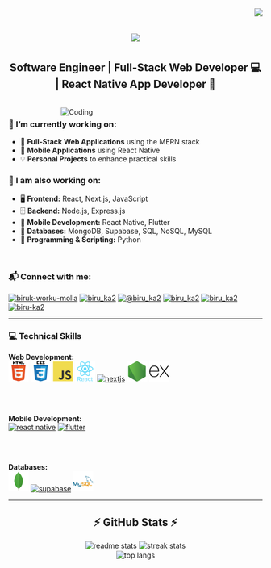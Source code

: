 <img align="right" src="https://visitor-badge.laobi.icu/badge?page_id=Biruk-Worku-Molla.Biruk-Worku-Molla" />
<h1 align="center"></h1>
<h1 align="center">
    <img src="https://readme-typing-svg.herokuapp.com/?font=Righteous&size=35&center=true&vCenter=true&width=600&height=200&duration=8000&lines=Hi+There!+👋+I'm+Biruk+Worku!;MERN+Stack+Web+Developer;React+Native+App+Developer;Always+Learning+%26+Building+🚀" />
</h1>

<h2 align="center">Software Engineer | Full-Stack Web Developer 💻 | React Native App Developer 🎨</h2>
<br />
<img align="right" alt="Coding" width="400" src="https://kratikal.com/blog/wp-content/uploads/2023/03/coding-typing.gif">

<h3 align="left">🔭 I’m currently working on:</h3>
<ul>
    <li>🚀 <strong>Full-Stack Web Applications</strong> using the MERN stack</li>
    <li>📱 <strong>Mobile Applications</strong> using React Native</li>
    <li>💡 <strong>Personal Projects</strong> to enhance practical skills</li>
</ul>

<h3 align="left">🌱 I am also working on:</h3>
<ul>
    <li>🖥️ <strong>Frontend:</strong> React, Next.js, JavaScript</li>
    <li>🗄️ <strong>Backend:</strong> Node.js, Express.js</li>
    <li>📱 <strong>Mobile Development:</strong> React Native, Flutter</li>
    <li>💾 <strong>Databases:</strong> MongoDB, Supabase, SQL, NoSQL, MySQL</li>
    <li>🐍 <strong>Programming & Scripting:</strong> Python</li>
</ul>

<br/>

<h3 align="left">📬 Connect with me:</h3>
<p align="left">
<a href="https://linkedin.com/in/biru-ka2" target="blank"><img align="center" src="https://raw.githubusercontent.com/rahuldkjain/github-profile-readme-generator/master/src/images/icons/Social/linked-in-alt.svg" alt="biruk-worku-molla" height="30" width="40"/></a>
<a href="https://twitter.com/biru_ka2" target="blank"><img align="center" src="https://raw.githubusercontent.com/rahuldkjain/github-profile-readme-generator/master/src/images/icons/Social/twitter.svg" alt="biru_ka2" height="30" width="40"/></a>
<a href="https://fb.com/@biru0ka2" target="blank"><img align="center" src="https://raw.githubusercontent.com/rahuldkjain/github-profile-readme-generator/master/src/images/icons/Social/facebook.svg" alt="@biru_ka2" height="30" width="40"/></a>
<a href="https://instagram.com/biru_ka2" target="blank"><img align="center" src="https://raw.githubusercontent.com/rahuldkjain/github-profile-readme-generator/master/src/images/icons/Social/instagram.svg" alt="biru_ka2" height="30" width="40"/></a>
<a href="https://discord.gg/biru_ka2" target="blank"><img align="center" src="https://raw.githubusercontent.com/rahuldkjain/github-profile-readme-generator/master/src/images/icons/Social/discord.svg" alt="biru_ka2" height="30" width="40"/></a>
<a href="https://www.leetcode.com/biru-ka2" target="blank"><img align="center" src="https://raw.githubusercontent.com/rahuldkjain/github-profile-readme-generator/master/src/images/icons/Social/leet-code.svg" alt="biru-ka2" height="30" width="40"/></a>
</p>

<hr />

<h3 align="left">💻 Technical Skills</h3>
<p align="left">
<!-- Web Development -->
<strong>Web Development:</strong><br/>
<a href="https://www.w3.org/html/" target="_blank"><img src="https://raw.githubusercontent.com/devicons/devicon/master/icons/html5/html5-original-wordmark.svg" alt="html5" width="40" height="40"/></a>
<a href="https://www.w3schools.com/css/" target="_blank"><img src="https://raw.githubusercontent.com/devicons/devicon/master/icons/css3/css3-original-wordmark.svg" alt="css3" width="40" height="40"/></a>
<a href="https://developer.mozilla.org/en-US/docs/Web/JavaScript" target="_blank"><img src="https://raw.githubusercontent.com/devicons/devicon/master/icons/javascript/javascript-original.svg" alt="javascript" width="40" height="40"/></a>
<a href="https://reactjs.org/" target="_blank"><img src="https://raw.githubusercontent.com/devicons/devicon/master/icons/react/react-original-wordmark.svg" alt="react" width="40" height="40"/></a>
<a href="https://nextjs.org/" target="_blank"><img src="https://upload.wikimedia.org/wikipedia/commons/8/8e/Nextjs-logo.svg" alt="nextjs" width="40" height="40"/></a>
<a href="https://nodejs.org/" target="_blank"><img src="https://raw.githubusercontent.com/devicons/devicon/master/icons/nodejs/nodejs-original.svg" alt="nodejs" width="40" height="40"/></a>
<a href="https://expressjs.com/" target="_blank"><img src="https://raw.githubusercontent.com/devicons/devicon/master/icons/express/express-original.svg" alt="express" width="40" height="40"/></a>

<br/><br/>

<!-- Mobile Development -->
<strong>Mobile Development:</strong><br/>
<a href="https://reactnative.dev/" target="_blank"><img src="https://reactnative.dev/img/header_logo.svg" alt="react native" width="40" height="40"/></a>
<a href="https://flutter.dev" target="_blank"><img src="https://www.vectorlogo.zone/logos/flutterio/flutterio-icon.svg" alt="flutter" width="40" height="40"/></a>

<br/><br/>

<!-- Databases -->
<strong>Databases:</strong><br/>
<a href="https://www.mongodb.com/" target="_blank"><img src="https://raw.githubusercontent.com/devicons/devicon/master/icons/mongodb/mongodb-original.svg" alt="mongodb" width="40" height="40"/></a>
<a href="https://supabase.com/" target="_blank"><img src="https://seeklogo.com/images/S/supabase-logo-3B5C0A1C8B-seeklogo.com.png" alt="supabase" width="40" height="40"/></a>
<a href="https://www.mysql.com/" target="_blank"><img src="https://raw.githubusercontent.com/devicons/devicon/master/icons/mysql/mysql-original-wordmark.svg" alt="sql" width="40" height="40"/></a>
</p>

<hr/>

<h2 align="center">⚡ GitHub Stats ⚡</h2>
<div align="center">
    <img width="390" height="300" src="https://github-readme-stats.vercel.app/api?username=biru-ka2&count_private=true&show_icons=true&theme=react&rank_icon=github&border_radius=10" alt="readme stats"/>
    <img width="390" height="300" src="https://github-readme-streak-stats.herokuapp.com/?user=biru-ka2&count_private=true&theme=react&border_radius=10" alt="streak stats"/>
    <br/>
    <img width="325" align="center" src="https://github-readme-stats.vercel.app/api/top-langs?username=biru-ka2&hide=&langs_count=8&layout=compact&theme=react&border_radius=10" alt="top langs"/>
</div>
